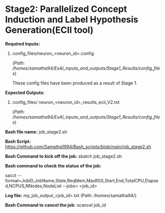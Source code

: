 # Stage2: Parallelized Concept Induction and Label Hypothesis Generation(ECII tool)

**Required Inputs:**

1) config_files/neuron_<neuron_id>.config

     (_Path: /homes/samatha94/ExAI_inputs_and_outputs/Stage1_Results/config_files_)
   
     These config files have been produced as a result of Stage 1.

**Expected Outputs:** 

1) config_files/	neuron_<neuron_id>_results_ecii_V2.txt

    (_Path: /homes/samatha94/ExAI_inputs_and_outputs/Stage1_Results/config_files_)



**Bash file name:** job_stage2.sh

**Bash Script:** https://github.com/Samatha1994/Bash_scripts/blob/main/job_stage2.sh

**Bash Command to kick off the job:** sbatch job_stage2.sh

**Bash command to check the status of the job:**

sacct --format=JobID,JobName,State,ReqMem,MaxRSS,Start,End,TotalCPU,Elapsed,NCPUS,NNodes,NodeList --jobs= <job_id>

**Log file:** my_job_output_<job_id>.txt (Path: /homes/samatha94/)

**Bash Command to cancel the job:** scancel job_id
